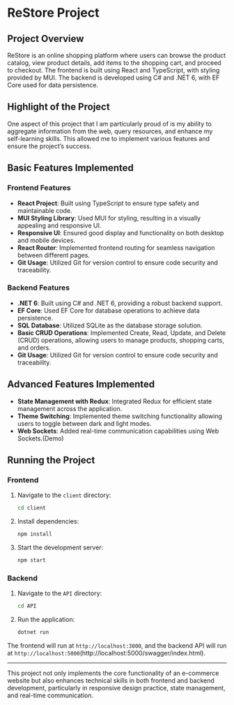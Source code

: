 # ReStore Project

## Project Overview

ReStore is an online shopping platform where users can browse the product catalog, view product details, add items to the shopping cart, and proceed to checkout. The frontend is built using React and TypeScript, with styling provided by MUI. The backend is developed using C# and .NET 6, with EF Core used for data persistence.

## Highlight of the Project

One aspect of this project that I am particularly proud of is my ability to aggregate information from the web, query resources, and enhance my self-learning skills. This allowed me to implement various features and ensure the project’s success.

## Basic Features Implemented

### Frontend Features
- **React Project**: Built using TypeScript to ensure type safety and maintainable code.
- **MUI Styling Library**: Used MUI for styling, resulting in a visually appealing and responsive UI.
- **Responsive UI**: Ensured good display and functionality on both desktop and mobile devices.
- **React Router**: Implemented frontend routing for seamless navigation between different pages.
- **Git Usage**: Utilized Git for version control to ensure code security and traceability.

### Backend Features
- **.NET 6**: Built using C# and .NET 6, providing a robust backend support.
- **EF Core**: Used EF Core for database operations to achieve data persistence.
- **SQL Database**: Utilized SQLite as the database storage solution.
- **Basic CRUD Operations**: Implemented Create, Read, Update, and Delete (CRUD) operations, allowing users to manage products, shopping carts, and orders.
- **Git Usage**: Utilized Git for version control to ensure code security and traceability.
  
## Advanced Features Implemented

- **State Management with Redux**: Integrated Redux for efficient state management across the application.
- **Theme Switching**: Implemented theme switching functionality allowing users to toggle between dark and light modes.
- **Web Sockets**: Added real-time communication capabilities using Web Sockets.(Demo)



## Running the Project

### Frontend

1. Navigate to the `client` directory:
    ```sh
    cd client
    ```
2. Install dependencies:
    ```sh
    npm install
    ```
3. Start the development server:
    ```sh
    npm start
    ```

### Backend

1. Navigate to the `API` directory:
    ```sh
    cd API
    ```
2. Run the application:
    ```sh
    dotnet run
    ```

The frontend will run at `http://localhost:3000`, and the backend API will run at `http://localhost:5000`(http://localhost:5000/swagger/index.html).

---

This project not only implements the core functionality of an e-commerce website but also enhances technical skills in both frontend and backend development, particularly in responsive design practice, state management, and real-time communication.

